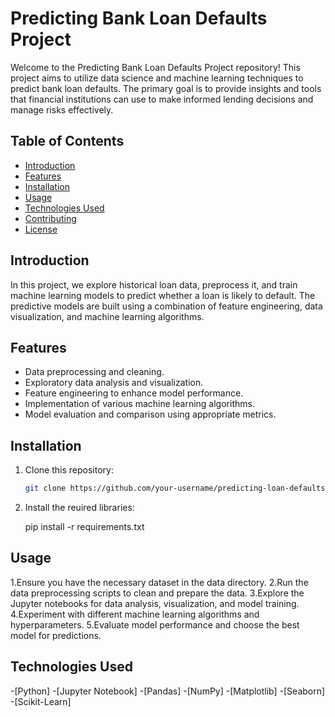 # Predicting Bank Loan Defaults Project

Welcome to the Predicting Bank Loan Defaults Project repository! This project aims to utilize data science and machine learning techniques to predict bank loan defaults. The primary goal is to provide insights and tools that financial institutions can use to make informed lending decisions and manage risks effectively.

## Table of Contents

- [Introduction](#introduction)
- [Features](#features)
- [Installation](#installation)
- [Usage](#usage)
- [Technologies Used](#technologies-used)
- [Contributing](#contributing)
- [License](#license)

## Introduction

In this project, we explore historical loan data, preprocess it, and train machine learning models to predict whether a loan is likely to default. The predictive models are built using a combination of feature engineering, data visualization, and machine learning algorithms.

## Features

- Data preprocessing and cleaning.
- Exploratory data analysis and visualization.
- Feature engineering to enhance model performance.
- Implementation of various machine learning algorithms.
- Model evaluation and comparison using appropriate metrics.

## Installation

1. Clone this repository:

   ```bash
   git clone https://github.com/your-username/predicting-loan-defaults.git

1. Install the reuired libraries:
   
   pip install -r requirements.txt


## Usage

1.Ensure you have the necessary dataset in the data directory.
2.Run the data preprocessing scripts to clean and prepare the data.
3.Explore the Jupyter notebooks for data analysis, visualization, and model training.
4.Experiment with different machine learning algorithms and hyperparameters.
5.Evaluate model performance and choose the best model for predictions.

## Technologies Used
-[Python]
-[Jupyter Notebook]
-[Pandas]
-[NumPy]
-[Matplotlib]
-[Seaborn]
-[Scikit-Learn]
